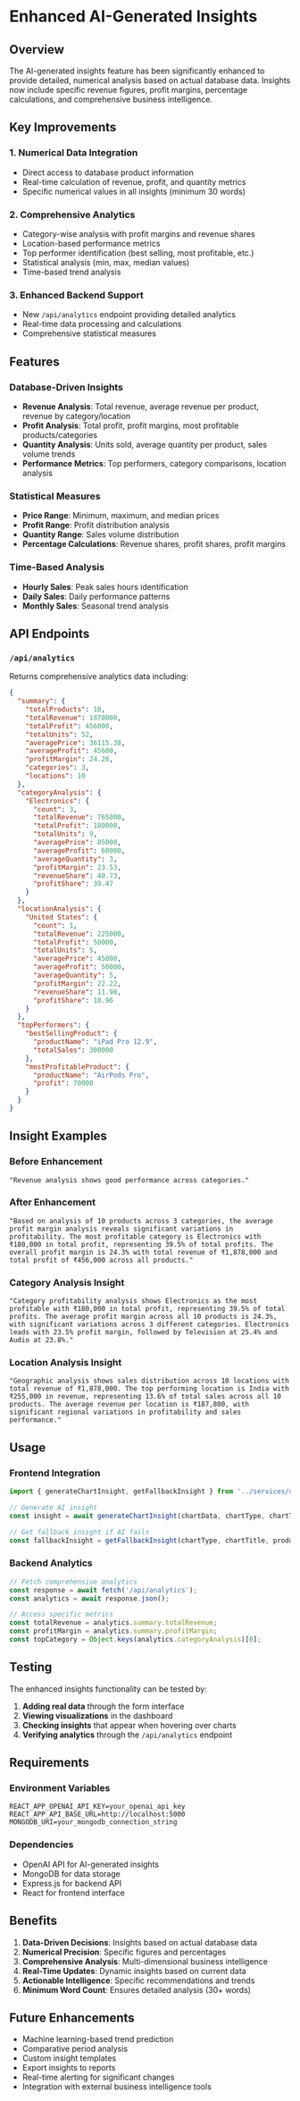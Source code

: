 # Enhanced AI-Generated Insights

## Overview

The AI-generated insights feature has been significantly enhanced to provide detailed, numerical analysis based on actual database data. Insights now include specific revenue figures, profit margins, percentage calculations, and comprehensive business intelligence.

## Key Improvements

### 1. **Numerical Data Integration**
- Direct access to database product information
- Real-time calculation of revenue, profit, and quantity metrics
- Specific numerical values in all insights (minimum 30 words)

### 2. **Comprehensive Analytics**
- Category-wise analysis with profit margins and revenue shares
- Location-based performance metrics
- Top performer identification (best selling, most profitable, etc.)
- Statistical analysis (min, max, median values)
- Time-based trend analysis

### 3. **Enhanced Backend Support**
- New `/api/analytics` endpoint providing detailed analytics
- Real-time data processing and calculations
- Comprehensive statistical measures

## Features

### Database-Driven Insights
- **Revenue Analysis**: Total revenue, average revenue per product, revenue by category/location
- **Profit Analysis**: Total profit, profit margins, most profitable products/categories
- **Quantity Analysis**: Units sold, average quantity per product, sales volume trends
- **Performance Metrics**: Top performers, category comparisons, location analysis

### Statistical Measures
- **Price Range**: Minimum, maximum, and median prices
- **Profit Range**: Profit distribution analysis
- **Quantity Range**: Sales volume distribution
- **Percentage Calculations**: Revenue shares, profit shares, profit margins

### Time-Based Analysis
- **Hourly Sales**: Peak sales hours identification
- **Daily Sales**: Daily performance patterns
- **Monthly Sales**: Seasonal trend analysis

## API Endpoints

### `/api/analytics`
Returns comprehensive analytics data including:
```json
{
  "summary": {
    "totalProducts": 10,
    "totalRevenue": 1878000,
    "totalProfit": 456000,
    "totalUnits": 52,
    "averagePrice": 36115.38,
    "averageProfit": 45600,
    "profitMargin": 24.28,
    "categories": 3,
    "locations": 10
  },
  "categoryAnalysis": {
    "Electronics": {
      "count": 3,
      "totalRevenue": 765000,
      "totalProfit": 180000,
      "totalUnits": 9,
      "averagePrice": 85000,
      "averageProfit": 60000,
      "averageQuantity": 3,
      "profitMargin": 23.53,
      "revenueShare": 40.73,
      "profitShare": 39.47
    }
  },
  "locationAnalysis": {
    "United States": {
      "count": 1,
      "totalRevenue": 225000,
      "totalProfit": 50000,
      "totalUnits": 5,
      "averagePrice": 45000,
      "averageProfit": 50000,
      "averageQuantity": 5,
      "profitMargin": 22.22,
      "revenueShare": 11.98,
      "profitShare": 10.96
    }
  },
  "topPerformers": {
    "bestSellingProduct": {
      "productName": "iPad Pro 12.9",
      "totalSales": 300000
    },
    "mostProfitableProduct": {
      "productName": "AirPods Pro",
      "profit": 70000
    }
  }
}
```

## Insight Examples

### Before Enhancement
```
"Revenue analysis shows good performance across categories."
```

### After Enhancement
```
"Based on analysis of 10 products across 3 categories, the average profit margin analysis reveals significant variations in profitability. The most profitable category is Electronics with ₹180,000 in total profit, representing 39.5% of total profits. The overall profit margin is 24.3% with total revenue of ₹1,878,000 and total profit of ₹456,000 across all products."
```

### Category Analysis Insight
```
"Category profitability analysis shows Electronics as the most profitable with ₹180,000 in total profit, representing 39.5% of total profits. The average profit margin across all 10 products is 24.3%, with significant variations across 3 different categories. Electronics leads with 23.5% profit margin, followed by Television at 25.4% and Audio at 23.8%."
```

### Location Analysis Insight
```
"Geographic analysis shows sales distribution across 10 locations with total revenue of ₹1,878,000. The top performing location is India with ₹255,000 in revenue, representing 13.6% of total sales across all 10 products. The average revenue per location is ₹187,800, with significant regional variations in profitability and sales performance."
```

## Usage

### Frontend Integration
```javascript
import { generateChartInsight, getFallbackInsight } from '../services/openaiService';

// Generate AI insight
const insight = await generateChartInsight(chartData, chartType, chartTitle, productData);

// Get fallback insight if AI fails
const fallbackInsight = getFallbackInsight(chartType, chartTitle, productData);
```

### Backend Analytics
```javascript
// Fetch comprehensive analytics
const response = await fetch('/api/analytics');
const analytics = await response.json();

// Access specific metrics
const totalRevenue = analytics.summary.totalRevenue;
const profitMargin = analytics.summary.profitMargin;
const topCategory = Object.keys(analytics.categoryAnalysis)[0];
```

## Testing

The enhanced insights functionality can be tested by:

1. **Adding real data** through the form interface
2. **Viewing visualizations** in the dashboard
3. **Checking insights** that appear when hovering over charts
4. **Verifying analytics** through the `/api/analytics` endpoint

## Requirements

### Environment Variables
```env
REACT_APP_OPENAI_API_KEY=your_openai_api_key
REACT_APP_API_BASE_URL=http://localhost:5000
MONGODB_URI=your_mongodb_connection_string
```

### Dependencies
- OpenAI API for AI-generated insights
- MongoDB for data storage
- Express.js for backend API
- React for frontend interface

## Benefits

1. **Data-Driven Decisions**: Insights based on actual database data
2. **Numerical Precision**: Specific figures and percentages
3. **Comprehensive Analysis**: Multi-dimensional business intelligence
4. **Real-Time Updates**: Dynamic insights based on current data
5. **Actionable Intelligence**: Specific recommendations and trends
6. **Minimum Word Count**: Ensures detailed analysis (30+ words)

## Future Enhancements

- Machine learning-based trend prediction
- Comparative period analysis
- Custom insight templates
- Export insights to reports
- Real-time alerting for significant changes
- Integration with external business intelligence tools 
